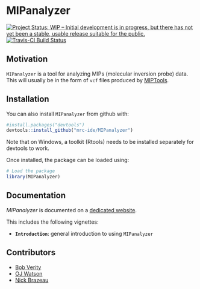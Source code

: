 
<!-- README.md is generated from README.Rmd. Please edit that file -->

# MIPanalyzer

[![Project Status: WIP – Initial development is in progress, but there
has not yet been a stable, usable release suitable for the
public.](https://www.repostatus.org/badges/latest/wip.svg)](https://www.repostatus.org/#wip)
[![Travis-CI Build
Status](https://travis-ci.org/mrc-ide/MIPanalyzer.png?branch=master)](https://travis-ci.org/mrc-ide/MIPanalyzer)

## Motivation

`MIPanalyzer` is a tool for analyzing MIPs (molecular inversion probe)
data. This will usually be in the form of `vcf` files produced by
[MIPTools](https://github.com/bailey-lab/MIPTools).

## Installation

You can also install `MIPanalyzer` from github with:

``` r
#install.packages("devtools")
devtools::install_github("mrc-ide/MIPanalyzer")
```

Note that on Windows, a toolkit (Rtools) needs to be installed
separately for devtools to work.

Once installed, the package can be loaded using:

``` r
# Load the package
library(MIPanalyzer)
```

## Documentation

*MIPanalyzer* is documented on a [dedicated
website](https://mrc-ide.github.io/MIPanalyzer).

This includes the following vignettes:

  - **`Introduction`**: general introduction to using `MIPanalyzer`

## Contributors

  - [Bob Verity](https://github.com/bobverity)
  - [OJ Watson](https://github.com/ojwatson)
  - [Nick Brazeau](https://github.com/nickbrazeau)
